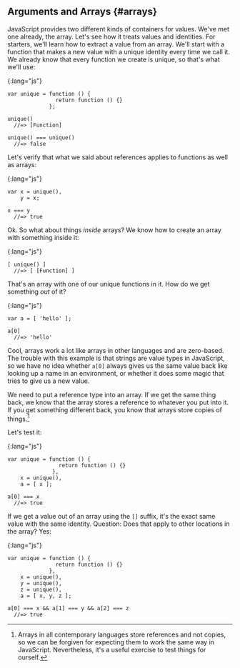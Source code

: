 ## Arguments and Arrays {#arrays}

JavaScript provides two different kinds of containers for values. We've met one already, the array. Let's see how it treats values and identities. For starters, we'll learn how to extract a value from an array. We'll start with a function that makes a new value with a unique identity every time we call it. We already know that every function we create is unique, so that's what we'll use:

{:lang="js"}
~~~~~~~~
var unique = function () {
               return function () {}
             };

unique()
  //=> [Function]

unique() === unique()
  //=> false
~~~~~~~~

Let's verify that what we said about references applies to functions as well as arrays:

{:lang="js"}
~~~~~~~~
var x = unique(),
    y = x;

x === y
  //=> true
~~~~~~~~

Ok. So what about things *inside* arrays? We know how to create an array with something inside it:

{:lang="js"}
~~~~~~~~
[ unique() ]
  //=> [ [Function] ]
~~~~~~~~

That's an array with one of our unique functions in it. How do we get something *out* of it?

{:lang="js"}
~~~~~~~~
var a = [ 'hello' ];

a[0]
  //=> 'hello'
~~~~~~~~

Cool, arrays work a lot like arrays in other languages and are zero-based. The trouble with this example is that strings are value types in JavaScript, so we have no idea whether `a[0]` always gives us the same value back like looking up a name in an environment, or whether it does some magic that tries to give us a new value.

We need to put a reference type into an array. If we get the same thing back, we know that the array stores a reference to whatever you put into it. If you get something different back, you know that arrays store copies of things.[^hunh]

[^hunh]: Arrays in all contemporary languages store references and not copies, so we can be forgiven for expecting them to work the same way in JavaScript. Nevertheless, it's a useful exercise to test things for ourself.

Let's test it:

{:lang="js"}
~~~~~~~~
var unique = function () {
                return function () {}
              },
    x = unique(),
    a = [ x ];

a[0] === x
  //=> true
~~~~~~~~

If we get a value out of an array using the `[]` suffix, it's the exact same value with the same identity. Question: Does that apply to other locations in the array? Yes:

{:lang="js"}
~~~~~~~~
var unique = function () {
               return function () {}
             },
    x = unique(),
    y = unique(),
    z = unique(),
    a = [ x, y, z ];

a[0] === x && a[1] === y && a[2] === z
  //=> true
~~~~~~~~
